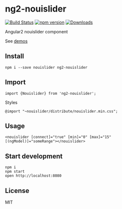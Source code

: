 # ng2-nouislider

[![Build Status](https://travis-ci.org/tb/ng2-nouislider.svg?branch=master)](https://travis-ci.org/tb/ng2-nouislider)
[![npm version](https://badge.fury.io/js/ng2-nouislider.svg)](http://badge.fury.io/js/ng2-nouislider)
[![Downloads](http://img.shields.io/npm/dm/ng2-nouislider.svg)](https://npmjs.org/package/ng2-nouislider)

Angular2 nouislider component

See [demos](http://tb.github.io/ng2-nouislider/)

## Install

    npm i --save nouislider ng2-nouislider

## Import

    import {Nouislider} from 'ng2-nouislider';

Styles

    @import "~nouislider/distribute/nouislider.min.css";

## Usage

    <nouislider [connect]="true" [min]="0" [max]="15" [(ngModel)]="someRange"></nouislider>

## Start development

    npm i
    npm start
    open http://localhost:8080

## License

MIT
